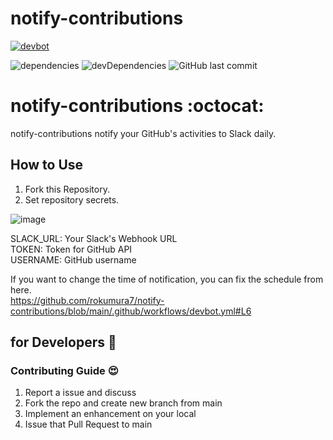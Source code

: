 # notify-contributions

[![devbot](https://github.com/rokumura7/notify-contributions/actions/workflows/devbot.yml/badge.svg)](https://github.com/rokumura7/notify-contributions/actions/workflows/devbot.yml)

![dependencies](https://david-dm.org/rokumura7/github-chart.svg)
![devDependencies](https://david-dm.org/rokumura7/github-chart/dev-status.svg)
![GitHub last commit](https://img.shields.io/github/last-commit/rokumura7/github-chart)

# notify-contributions :octocat:

notify-contributions notify your GitHub's activities to Slack daily.

## How to Use

1. Fork this Repository.
1. Set repository secrets.

![image](https://user-images.githubusercontent.com/54521076/117543501-2340ec00-b058-11eb-9211-214f9a458794.png)

SLACK_URL: Your Slack's Webhook URL  
TOKEN: Token for GitHub API  
USERNAME: GitHub username  

If you want to change the time of notification, you can fix the schedule from here.  
https://github.com/rokumura7/notify-contributions/blob/main/.github/workflows/devbot.yml#L6

## for Developers 👾

### Contributing Guide :heart_eyes:

1. Report a issue and discuss
1. Fork the repo and create new branch from main
1. Implement an enhancement on your local
1. Issue that Pull Request to main

